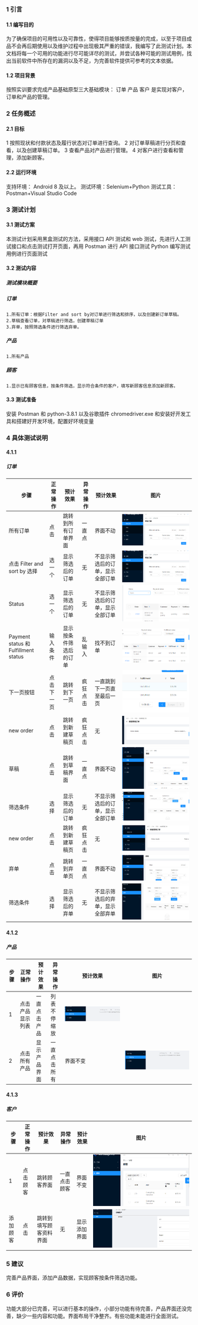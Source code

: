 ### 1 引言

#### 1.1 编写目的

为了确保项目的可用性以及可靠性，使得项目能够按质按量的完成，以至于项目成品不会再后期使用以及维护过程中出现极其严重的错误，我编写了此测试计划。本文档将每一个可用的功能进行尽可能详尽的测试，并尝试各种可能的测试用例，找出当前软件中所存在的漏洞以及不足，为完善软件提供可参考的文本依据。

#### 1.2 项目背景

按照实训要求完成产品基础原型三大基础模块： 订单 产品 客户 是实现对客户，订单和产品的管理。

### 2 任务概述

#### 2.1 目标

1 按照现状和付款状态及履行状态对订单进行查询。 2 对订单草稿进行分页和查看，以及创建草稿订单。 3 查看产品对产品进行管理。 4 对客户进行查看和管理，添加新顾客。

#### 2.2 运行环境

支持环境： Android 8 及以上。 测试环境：Selenium+Python 测试工具：Postman+Visual Studio Code

### 3 测试计划

#### 3.1 测试方案

本测试计划采用黑盒测试的方法，采用接口 API 测试和 web 测试，先进行人工测试接口和点击测试打开页面，再用 Postman 进行 API 接口测试 Python 编写测试用例进行页面测试

#### 3.2 测试内容

##### 测试模块概要

##### 订单

    1.所有订单：根据Filter and sort by对订单进行筛选和排序，以及创建新订单草稿。
    2.草稿查看订单，对草稿进行筛选，创建草稿订单
    3.弃单，按照筛选条件进行筛选弃单。

##### 产品

    1.所有产品

##### 顾客

    1.显示已有顾客信息，按条件筛选，显示符合条件的客户，填写新顾客信息添加新顾客。

#### 3.3 测试准备

安装 Postman 和 python-3.8.1 以及谷歌插件 chromedriver.exe 和安装好开发工具和搭建好开发环境，配置好环境变量

### 4 具体测试说明

#### 4.1.1

##### 订单

| 步骤 | 正常操作 | 预计效果 | 异常操作 | 预计效果 | 图片 |
| --- | --- | --- | --- | --- | --- |
| 所有订单 | 点击 | 跳转到所有订单界面 | 一直点 | 界面不动 | ![](python\1.png) |
| 点击 Filter and sort by 选择 | 选一个 | 显示筛选后的订单 | 无 | 不显示筛选后的订单，显示全部订单 | ![](python\1.png) |
| Status | 选一个 | 显示筛选后的订单 | 无 | 不显示筛选后的订单，显示全部订单 | ![](python\2.png) |
| Payment status 和 Fulfillment status | 输入条件 | 显示按条件筛选后的订单 | 乱输入 | 找不到订单 | ![](python\3.png) |
| 下一页按钮 | 点击下一页 | 跳转到下一页 | 疯狂点击 | 一直跳到下一页直至最后一页 | ![](python\4.png) |
| new order | 点击 | 跳转到新建草稿页 | 疯狂点击 | 无 | ![](python\5.png) |
| 草稿 | 点击 | 跳转到草稿界面 | 一直点 | 界面不动 | ![](python\6.png) |
| 筛选条件 | 选择 | 显示筛选后的订单 | 无 | 不显示筛选后的订单，显示全部订单 | ![](python\7.png) |
| new order | 点击 | 跳转到新建草稿页 | 疯狂点击 | 无 | ![](python\8.png) |
| 弃单 | 点击 | 跳转到弃单页 | 一直点 | 界面不动 | ![](python\9.png) |
| 筛选条件 | 选择 | 显示筛选后的弃单 | 无 | 不显示筛选后的弃单，显示全部弃单 | ![](python\10.png) |

#### 4.1.2

##### 产品

| 步骤 | 正常操作          | 预计效果     | 异常操作     | 预计效果           | 图片               |
| ---- | ----------------- | ------------ | ------------ | ------------------ | ------------------ |
| 1    | 点击产品 显示列表 | 一直点击产品 | 列表不停缩放 | ![](python\11.png) |
| 2    | 点击所有产品      | 显示产品界面 | 一直点击所有 | 界面不变           | ![](python\12.png) |

#### 4.1.3

##### 客户

| 步骤     | 正常操作 | 预计效果               | 异常操作     | 预计效果     | 图片               |
| -------- | -------- | ---------------------- | ------------ | ------------ | ------------------ |
| 1        | 点击顾客 | 跳转顾客界面           | 一直点击顾客 | 界面不变     | ![](python\13.png) |
| 添加顾客 | 点击     | 跳转到填写顾客资料界面 | 无           | 显示添加界面 | ![](python\14.png) |

### 5 建议

完善产品界面，添加产品数据，实现顾客按条件筛选功能。

### 6 评价

功能大部分已完善，可以进行基本的操作，小部分功能有待完善，产品界面还没完善，缺少一些内容和功能。界面布局干净整齐。有些功能未能进行全面测试。
